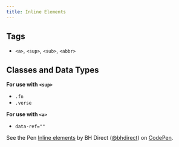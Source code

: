 ```yaml
---
title: Inline Elements
---
```

## Tags

* `<a>`, `<sup>`, `<sub>`, `<abbr>`

## Classes and Data Types

**For use with `<sup>`**

* `.fn`
* `.verse`

**For use with `<a>`**

* `data-ref=""`

<p data-height="378" data-theme-id="28900" data-slug-hash="878625f11e3848202f0677b394d5efa5" data-default-tab="html,result" data-user="bhdirect" data-embed-version="2" data-pen-title="Inline elements" class="codepen">See the Pen <a href="http://codepen.io/bhdirect/pen/878625f11e3848202f0677b394d5efa5/">Inline elements</a> by BH Direct (<a href="http://codepen.io/bhdirect">@bhdirect</a>) on <a href="http://codepen.io">CodePen</a>.</p>
<script async src="https://production-assets.codepen.io/assets/embed/ei.js"></script>
